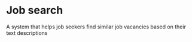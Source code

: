 # Job search
 A system that helps job seekers find similar job vacancies based on their text descriptions
